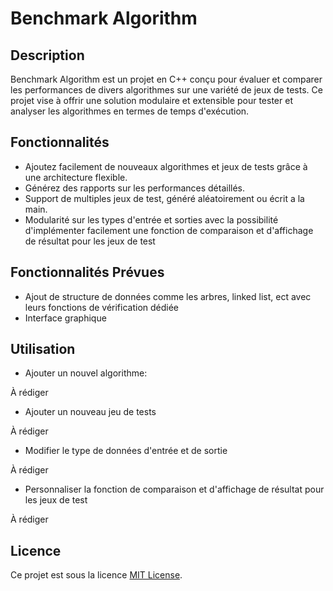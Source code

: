 # Benchmark Algorithm

## Description

Benchmark Algorithm est un projet en C++ conçu pour évaluer et comparer les performances de divers algorithmes sur une variété de jeux de tests. Ce projet vise à offrir une solution modulaire et extensible pour tester et analyser les algorithmes en termes de temps d'exécution.

## Fonctionnalités

- Ajoutez facilement de nouveaux algorithmes et jeux de tests grâce à une architecture flexible.
- Générez des rapports sur les performances détaillés.
- Support de multiples jeux de test, généré aléatoirement ou écrit a la main.
- Modularité sur les types d'entrée et sorties avec la possibilité d'implémenter facilement une fonction de comparaison et d'affichage de résultat pour les jeux de test

## Fonctionnalités Prévues

- Ajout de structure de données comme les arbres, linked list, ect avec leurs fonctions de vérification dédiée
- Interface graphique

## Utilisation

- Ajouter un nouvel algorithme:

À rédiger

- Ajouter un nouveau jeu de tests

À rédiger

- Modifier le type de données d'entrée et de sortie

À rédiger

- Personnaliser la fonction de comparaison et d'affichage de résultat pour les jeux de test

À rédiger

## Licence

Ce projet est sous la licence [MIT License](./LICENCE).
